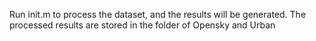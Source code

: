 Run init.m to process the dataset, and the results will be generated.
The processed results are stored in the folder of Opensky and Urban

